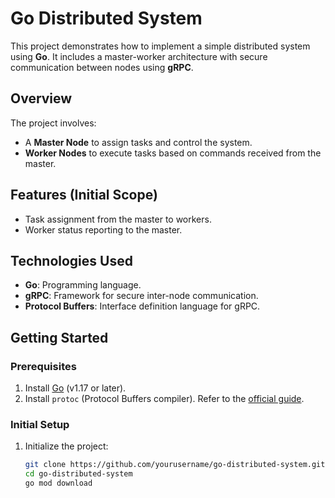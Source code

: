 # Go Distributed System

This project demonstrates how to implement a simple distributed system using **Go**. It includes a master-worker architecture with secure communication between nodes using **gRPC**.

## Overview

The project involves:
- A **Master Node** to assign tasks and control the system.
- **Worker Nodes** to execute tasks based on commands received from the master.

## Features (Initial Scope)
- Task assignment from the master to workers.
- Worker status reporting to the master.

## Technologies Used
- **Go**: Programming language.
- **gRPC**: Framework for secure inter-node communication.
- **Protocol Buffers**: Interface definition language for gRPC.

## Getting Started

### Prerequisites
1. Install [Go](https://go.dev/) (v1.17 or later).
2. Install `protoc` (Protocol Buffers compiler). Refer to the [official guide](https://grpc.io/docs/protoc-installation/).

### Initial Setup
1. Initialize the project:
   ```bash
   git clone https://github.com/yourusername/go-distributed-system.git
   cd go-distributed-system
   go mod download
